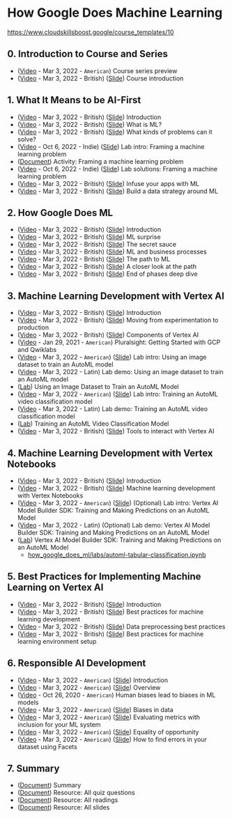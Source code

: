 # How Google Does Machine Learning
https://www.cloudskillsboost.google/course_templates/10

## 0. Introduction to Course and Series
* ([Video](https://www.youtube.com/watch?v=UzeUmSswImU) - Mar 3, 2022 - `American`) Course series preview
* ([Video](https://www.youtube.com/watch?v=tEhIEKZsftQ) - Mar 3, 2022 - British) ([Slide](https://docs.google.com/presentation/d/1Hu-E32t9BKcm7pMuCqAwWDtWUbcnT9HS)) Course introduction

## 1. What It Means to be AI-First
* ([Video](https://www.youtube.com/watch?v=MRWZ9tRd2H8) - Mar 3, 2022 - British) ([Slide](https://docs.google.com/presentation/d/1I4yTiu99N-K2Mhrsen9SrQMrMIOCzQq4)) Introduction
* ([Video](https://www.youtube.com/watch?v=U2F49rkhjxQ) - Mar 3, 2022 - British) ([Slide](https://docs.google.com/presentation/d/1I724Pp47sQnfwilZDFsrPdYeOMhfTKv2)) What is ML?
* ([Video](https://www.youtube.com/watch?v=cMZf20HszLI) - Mar 3, 2022 - British) ([Slide](https://docs.google.com/presentation/d/1IEJkZgNV4FG1is4LWJSyPTJPgRyhw9yT)) What kinds of problems can it solve?
* ([Video](https://www.youtube.com/watch?v=yz5A9xl9zlc) - Oct 6, 2022 - Indie) ([Slide](https://docs.google.com/presentation/d/1IFC37MD_7YS_XBDw3fsvl_jM6T_rMm2E)) Lab intro: Framing a machine learning problem
* ([Document](https://drive.google.com/open?id=1HIq_1Q2i2J7cf2D-H37Yub3J5dsPHGYB)) Activity: Framing a machine learning problem
* ([Video](https://www.youtube.com/watch?v=vTr7smih5H4) - Oct 6, 2022 - Indie) ([Slide](https://docs.google.com/presentation/d/1IFc8qSWh5C_IhbEV83sWzy99Rjl_hFO2)) Lab solutions: Framing a machine learning problem
* ([Video](https://www.youtube.com/watch?v=rWrY-IBTuTQ) - Mar 3, 2022 - British) ([Slide](https://docs.google.com/presentation/d/1IKYODaevH_MumeK5-VjvGDt42ta8HTEW)) Infuse your apps with ML
* ([Video](https://www.youtube.com/watch?v=E2wXNTmkEIs) - Mar 3, 2022 - British) ([Slide](https://docs.google.com/presentation/d/1IMPlAVs8QhGqAq2p9xgP7YMLy4UTTKay)) Build a data strategy around ML

## 2. How Google Does ML
* ([Video](https://www.youtube.com/watch?v=wrgj1vbFuUE) - Mar 3, 2022 - British) ([Slide](https://docs.google.com/presentation/d/1IPPk6ntS7OQV_AlDmzQs4yuz5qWhcU4X)) Introduction
* ([Video](https://www.youtube.com/watch?v=cv_m3rMLwjs) - Mar 3, 2022 - British) ([Slide](https://docs.google.com/presentation/d/1Ibmo0mOXiF6XQcSMmgz-8PCrKs47TD_N)) ML surprise
* ([Video](https://www.youtube.com/watch?v=N_B-ew2bziM) - Mar 3, 2022 - British) ([Slide](https://docs.google.com/presentation/d/1Ij_vzskfqpuVgvq3EgQa2oQekhqvJqXo)) The secret sauce
* ([Video](https://www.youtube.com/watch?v=8-9MmU_0FrA) - Mar 3, 2022 - British) ([Slide](https://docs.google.com/presentation/d/1Ijz0lFJx5gSc0FlG0fTn0TkZaxBdE6z3)) ML and business processes
* ([Video](https://www.youtube.com/watch?v=q-Ca31bsbC0) - Mar 3, 2022 - British) ([Slide](https://docs.google.com/presentation/d/1Il1gU1Kp_Jenma4sIaduI0I3AKyjC9qG)) The path to ML
* ([Video](https://www.youtube.com/watch?v=jT5rO9zhFXU) - Mar 3, 2022 - British) ([Slide](https://docs.google.com/presentation/d/1Ip6VnzOlfkUGLi8J4m8lg76MF038b0FR)) A closer look at the path
* ([Video](https://www.youtube.com/watch?v=dVuIWkrXTTI) - Mar 3, 2022 - British) ([Slide](https://docs.google.com/presentation/d/1IrVTCzAvAcnv6grYFKm4x_3v4z6w_IND)) End of phases deep dive

## 3. Machine Learning Development with Vertex AI
* ([Video](https://www.youtube.com/watch?v=UfQ6N00hy4Y) - Mar 3, 2022 - British) ([Slide](https://docs.google.com/presentation/d/1IrZ7zys1jUrwkb4tUhTahHZE4skUwQ89)) Introduction
* ([Video](https://www.youtube.com/watch?v=AcoWP0Px2uE) - Mar 3, 2022 - British) ([Slide](https://docs.google.com/presentation/d/1It-v9Q4zXbYmrWlADmMv3qCnWcrzQdbW)) Moving from experimentation to production
* ([Video](https://www.youtube.com/watch?v=CrUUgyrzKq0) - Mar 3, 2022 - British) ([Slide](https://docs.google.com/presentation/d/1Iu2d_btjul0_ePhSTIx_qHe8tosNlbEr)) Components of Vertex AI
* ([Video](https://www.youtube.com/watch?v=sj2or8iseHk) - Jan 29, 2021 - `American`)  Pluralsight: Getting Started with GCP and Qwiklabs
* ([Video](https://www.youtube.com/watch?v=Rs4AzqQtVqM) - Mar 3, 2022 - `American`) ([Slide](https://docs.google.com/presentation/d/1J3BO1XPC9_ZUQBTqF-C9ilggrpPm1Frr)) Lab intro: Using an image dataset to train an AutoML model
* ([Video](https://www.youtube.com/watch?v=XwpkK0QLnzo) - Mar 3, 2022 - Latin) Lab demo: Using an image dataset to train an AutoML model
* ([Lab](https://www.cloudskillsboost.google/course_sessions/1221586/labs/340697)) Using an Image Dataset to Train an AutoML Model
* ([Video](https://www.youtube.com/watch?v=iViuvGaD51s) - Mar 3, 2022 - `American`) ([Slide](https://docs.google.com/presentation/d/1J5B0f2x4uzqEC1ah1q5ky9E4pYAAvb3J)) Lab intro: Training an AutoML video classification model
* ([Video](https://www.youtube.com/watch?v=BbF03Rb_0ms) - Mar 3, 2022 - Latin) Lab demo: Training an AutoML video classification model
* ([Lab](https://www.cloudskillsboost.google/course_sessions/1221586/labs/340700)) Training an AutoML Video Classification Model
* ([Video](https://www.youtube.com/watch?v=XiQ60eIFE7c) - Mar 3, 2022 - British) ([Slide](https://docs.google.com/presentation/d/1J6AclcxXJemuYvUoSfu2Ew_Lc33eDI8H)) Tools to interact with Vertex AI

## 4. Machine Learning Development with Vertex Notebooks
* ([Video](https://www.youtube.com/watch?v=iKszBAhj_dk) - Mar 3, 2022 - British) ([Slide](https://docs.google.com/presentation/d/1JBpSPtNcGLtCfKHLp5OODGxA7vSabK5J)) Introduction
* ([Video](https://www.youtube.com/watch?v=maE3CNLZMv4) - Mar 3, 2022 - British) ([Slide](https://docs.google.com/presentation/d/1JMr0Ch6Kar3h5epnwMPzXsYRqgeZaIF2)) Machine learning development with Vertex Notebooks
* ([Video](https://www.youtube.com/watch?v=Zy5-8iSNCRY) - Mar 3, 2022 - `American`) ([Slide](https://docs.google.com/presentation/d/1JYb-j0_lNy9teGDW1EToDI_lk1DzBO0j)) (Optional) Lab intro: Vertex AI Model Builder SDK: Training and Making Predictions on an AutoML Model
* ([Video](https://www.youtube.com/watch?v=-sQt4MsTbJs) - Mar 3, 2022 - Latin) (Optional) Lab demo: Vertex AI Model Builder SDK: Training and Making Predictions on an AutoML Model
* ([Lab](https://www.cloudskillsboost.google/course_sessions/1221586/labs/340708)) Vertex AI Model Builder SDK: Training and Making Predictions on an AutoML Model
    * [how_google_does_ml/labs/automl-tabular-classification.ipynb](https://github.com/GoogleCloudPlatform/training-data-analyst/blob/master/courses/machine_learning/deepdive2/how_google_does_ml/labs/automl-tabular-classification.ipynb)

## 5. Best Practices for Implementing Machine Learning on Vertex AI
* ([Video](https://www.youtube.com/watch?v=hIxExVLY93A) - Mar 3, 2022 - British) ([Slide](https://docs.google.com/presentation/d/1JbxHxhCP4P7pBrOoAwAyPM2Nbz5IQmyl)) Introduction
* ([Video](https://www.youtube.com/watch?v=31q0aL2fmJE) - Mar 3, 2022 - British) ([Slide](https://docs.google.com/presentation/d/1JdxCUOeNbMHIoDXJJlINMOuew2AHL0pZ)) Best practices for machine learning development
* ([Video](https://www.youtube.com/watch?v=1dR0T5uFZjs) - Mar 3, 2022 - British) ([Slide](https://docs.google.com/presentation/d/1Jh1L4aOog-gIkvBaspMgfRTKmWTLUQFm)) Data preprocessing best practices
* ([Video](https://www.youtube.com/watch?v=vdZLrnGs_t4) - Mar 3, 2022 - British) ([Slide](https://docs.google.com/presentation/d/1JhnIKQhz7ATXtObVWAsHkMUgYRvcuEIN)) Best practices for machine learning environment setup

## 6. Responsible AI Development
* ([Video](https://www.youtube.com/watch?v=GD5y1RwR1hw) - Mar 3, 2022 - `American`) ([Slide](https://docs.google.com/presentation/d/1Jmdcvt2UnM8XnKElkqBdXHIKRfWOg92c)) Introduction
* ([Video](https://www.youtube.com/watch?v=Pc-o1XSwdw4) - Mar 3, 2022 - `American`) ([Slide](https://docs.google.com/presentation/d/1JoSKuMnSdyFb7PbTQUeu8DTYNj3wIVPK)) Overview
* ([Video](https://www.youtube.com/watch?v=LJPdxUOjETs) - Oct 26, 2020 - `American`) Human biases lead to biases in ML models
* ([Video](https://www.youtube.com/watch?v=siFfvETGRmo) - Mar 3, 2022 - `American`) ([Slide](https://docs.google.com/presentation/d/1Jpt_ZE9cLQEJNKdf5CR8egImdLJ5UC-_)) Biases in data
* ([Video](https://www.youtube.com/watch?v=Z9c318f1gIM) - Mar 3, 2022 - `American`) ([Slide](https://docs.google.com/presentation/d/1K0yG59fOvLkX5HRr0gOL3yv7Ed3Bol4U)) Evaluating metrics with inclusion for your ML system
* ([Video](https://www.youtube.com/watch?v=4uls4ApmHXE) - Mar 3, 2022 - `American`) ([Slide](https://docs.google.com/presentation/d/1KGm_q_s-PTxIbyiqErsmH_s-UEY1w434)) Equality of opportunity
* ([Video](https://www.youtube.com/watch?v=1FMwm-CKxYE) - Mar 3, 2022 - `American`) ([Slide](https://docs.google.com/presentation/d/1KHT4WClXXx_lMdmZXgBJeyjsWSNJrhfd)) How to find errors in your dataset using Facets

## 7. Summary
* ([Document](https://drive.google.com/open?id=1HcZAjSat0Nmmk_3LB1T1bpaGboGUM70L)) Summary
* ([Document](https://drive.google.com/open?id=1Hp2KKbowTUDd9N5o1hELRnZdL6QdLizZ)) Resource: All quiz questions
* ([Document](https://drive.google.com/open?id=1Hr1CLrXJb3TRxCrYpmEupQpFURyMmXxV)) Resource: All readings
* ([Document](https://drive.google.com/open?id=1HHx9B1uCqGrKrA7P6_Rxx20qm6QpbFS6)) Resource: All slides

